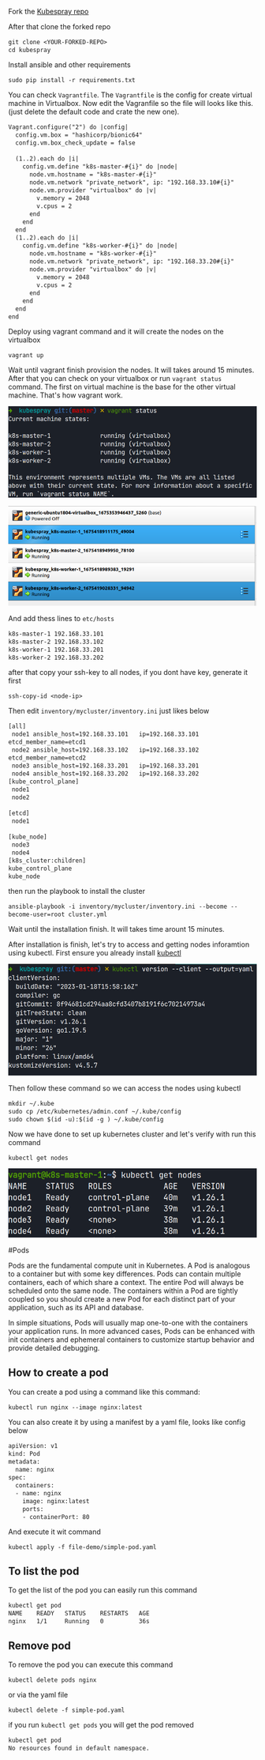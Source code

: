 
Fork the [Kubespray repo](https://github.com/kubernetes-sigs/kubespray)

After that clone the forked repo

```
git clone <YOUR-FORKED-REPO>
cd kubespray
```

Install ansible and other requirements

```
sudo pip install -r requirements.txt
```

You can check `Vagrantfile`. The `Vagrantfile` is the config for create virtual machine in Virtualbox. Now edit the Vagranfile so the file will looks like this.(just delete the default code and crate the new one).

```
Vagrant.configure("2") do |config|
  config.vm.box = "hashicorp/bionic64"
  config.vm.box_check_update = false
  
  (1..2).each do |i|
    config.vm.define "k8s-master-#{i}" do |node|
      node.vm.hostname = "k8s-master-#{i}"
      node.vm.network "private_network", ip: "192.168.33.10#{i}"
      node.vm.provider "virtualbox" do |v|
        v.memory = 2048
        v.cpus = 2
      end
    end
  end
  (1..2).each do |i|
    config.vm.define "k8s-worker-#{i}" do |node|
      node.vm.hostname = "k8s-worker-#{i}"
      node.vm.network "private_network", ip: "192.168.33.20#{i}"
      node.vm.provider "virtualbox" do |v|
        v.memory = 2048
        v.cpus = 2
      end
    end
  end
end
```

Deploy using vagrant command and it will create the nodes on the virtualbox

```
vagrant up
```

Wait until vagrant finish provision the nodes. It will takes around 15 minutes. After that you can check on your virtualbox or run `vagrant status` command. The first on virtual machine is the base for the other virtual machine. That's how vagrant work.

![image-of-vagrant-status](images/vagrant-status.png)

![image-of-virtual-machine-lists](images/virtualbox-vm.png)

And add thess lines to `etc/hosts`

```
k8s-master-1 192.168.33.101
k8s-master-2 192.168.33.102
k8s-worker-1 192.168.33.201
k8s-worker-2 192.168.33.202
```
after that copy your ssh-key to all nodes, if you dont have key, generate it first
```
ssh-copy-id <node-ip>
```

Then edit `inventory/mycluster/inventory.ini` just likes below

```
[all]
 node1 ansible_host=192.168.33.101   ip=192.168.33.101 etcd_member_name=etcd1
 node2 ansible_host=192.168.33.102   ip=192.168.33.102 etcd_member_name=etcd2
 node3 ansible_host=192.168.33.201   ip=192.168.33.201 
 node4 ansible_host=192.168.33.202   ip=192.168.33.202
[kube_control_plane]
 node1
 node2

[etcd]
 node1

[kube_node]
 node3
 node4
[k8s_cluster:children]
kube_control_plane
kube_node
```

then run the playbook to install the cluster

```
ansible-playbook -i inventory/mycluster/inventory.ini --become --become-user=root cluster.yml
```

Wait until the installation finish. It will takes time arount 15 minutes. 

After installation is finish, let's try to access and getting nodes inforamtion using kubectl. First ensure you already install [kubectl](https://kubernetes.io/docs/tasks/tools/install-kubectl-linux/)

![image-of-kubectl-version](images/kubctl-version.png)

Then follow these command so we can access the nodes using kubectl

```
mkdir ~/.kube
sudo cp /etc/kubernetes/admin.conf ~/.kube/config
sudo chown $(id -u):$(id -g ) ~/.kube/config
```

Now we have done to set up kubernetes cluster and let's verify with run this command

```
kubectl get nodes
```

![image-of-kubectl-get-nodes](images/kubectl-get-nodes.png)

#Pods

Pods are the fundamental compute unit in Kubernetes. A Pod is analogous to a container but with some key differences. Pods can contain multiple containers, each of which share a context. The entire Pod will always be scheduled onto the same node. The containers within a Pod are tightly coupled so you should create a new Pod for each distinct part of your application, such as its API and database.

In simple situations, Pods will usually map one-to-one with the containers your application runs. In more advanced cases, Pods can be enhanced with init containers and ephemeral containers to customize startup behavior and provide detailed debugging.

## How to create a pod

You can create a pod using a command like this command:

```
kubectl run nginx --image nginx:latest
```

You can also create it by using a manifest by a yaml file, looks like config below

```
apiVersion: v1
kind: Pod
metadata:
  name: nginx
spec:
  containers:
  - name: nginx
    image: nginx:latest
    ports:
    - containerPort: 80
```

And execute it wit command

```
kubectl apply -f file-demo/simple-pod.yaml
```

## To list the pod

To get the list of the pod you can easily run this command

```
kubectl get pod
NAME    READY   STATUS    RESTARTS   AGE
nginx   1/1     Running   0          36s

```

## Remove pod

To remove the pod you can execute this command

```
kubectl delete pods nginx
```

or via the yaml file

```
kubectl delete -f simple-pod.yaml
```

if you run `kubectl get pods` you will get the pod removed

```
kubectl get pod
No resources found in default namespace.
```